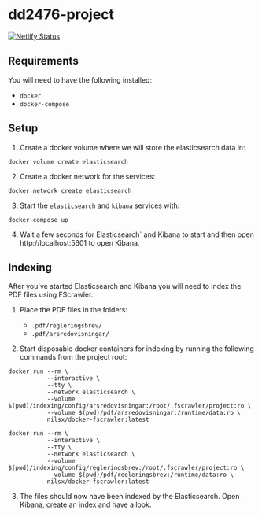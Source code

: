 # dd2476-project
[![Netlify Status](https://api.netlify.com/api/v1/badges/966fffe7-0705-4709-be9c-1d8b88f56c42/deploy-status)](https://app.netlify.com/sites/dazzling-einstein-023074/deploys)

## Requirements
You will need to have the following installed:
  - `docker`
  - `docker-compose`

## Setup
1. Create a docker volume where we will store the elasticsearch data in:
```
docker volume create elasticsearch
```

2. Create a docker network for the services:
```
docker network create elasticsearch
```

3. Start the `elasticsearch` and `kibana` services with:
```
docker-compose up
```

4. Wait a few seconds for Elasticsearch` and Kibana to start and then open
   http://localhost:5601 to open Kibana.

## Indexing
After you've started Elasticsearch and Kibana you will need to index the PDF
files using FScrawler.

1. Place the PDF files in the folders:
   - `.pdf/regleringsbrev/`
   - `.pdf/arsredovisningar/`

2. Start disposable docker containers for indexing by running the following
   commands from the project root:

```
docker run --rm \
           --interactive \
           --tty \
           --network elasticsearch \
           --volume $(pwd)/indexing/config/arsredovisningar:/root/.fscrawler/project:ro \
           --volume $(pwd)/pdf/arsredovisningar:/runtime/data:ro \
           nilsx/docker-fscrawler:latest
```

```
docker run --rm \
           --interactive \
           --tty \
           --network elasticsearch \
           --volume $(pwd)/indexing/config/regleringsbrev:/root/.fscrawler/project:ro \
           --volume $(pwd)/pdf/regleringsbrev:/runtime/data:ro \
           nilsx/docker-fscrawler:latest
```

3. The files should now have been indexed by the Elasticsearch. Open Kibana,
   create an index and have a look.
